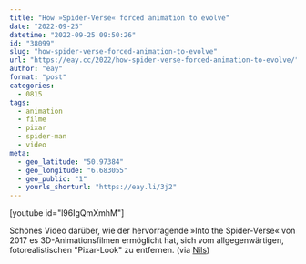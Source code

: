 ```yaml
---
title: "How »Spider-Verse« forced animation to evolve"
date: "2022-09-25"
datetime: "2022-09-25 09:50:26"
id: "38099"
slug: "how-spider-verse-forced-animation-to-evolve"
url: "https://eay.cc/2022/how-spider-verse-forced-animation-to-evolve/"
author: "eay"
format: "post"
categories:
  - 0815
tags:
  - animation
  - filme
  - pixar
  - spider-man
  - video
meta:
  - geo_latitude: "50.97384"
  - geo_longitude: "6.683055"
  - geo_public: "1"
  - yourls_shorturl: "https://eay.li/3j2"
---
```


\[youtube id="l96IgQmXmhM"\]

Schönes Video darüber, wie der hervorragende »Into the Spider-Verse« von 2017 es 3D-Animationsfilmen ermöglicht hat, sich vom allgegenwärtigen, fotorealistischen "Pixar-Look" zu entfernen. (via [Nils](https://www.huenerfuerst.de/archives/spider-verse-animationslook-ist-immer-noch-einzigartig))
